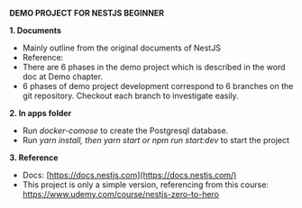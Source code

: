 **DEMO PROJECT FOR NESTJS BEGINNER**

**1. Documents**

- Mainly outline from the original documents of NestJS
- Reference:
- There are 6 phases in the demo project which is described in the word doc at Demo chapter.
- 6 phases of demo project development correspond to 6 branches on the git repository. Checkout each branch to investigate easily.

**2. In apps folder**

- Run _docker-comose_ to create the Postgresql database.
- Run _yarn install, then yarn start or npm run start:dev_ to start the project

**3. Reference**

- Docs: [https://docs.nestjs.com](https://docs.nestjs.com/)
- This project is only a simple version, referencing from this course: https://www.udemy.com/course/nestjs-zero-to-hero
